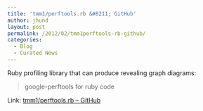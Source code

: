 ```yaml
---
title: 'tmm1/perftools.rb &#8211; GitHub'
author: jhund
layout: post
permalink: /2012/02/tmm1perftools-rb-github/
categories:
  - Blog
  - Curated News
---
```

Ruby profiling library that can produce revealing graph diagrams:

> google-perftools for ruby code

Link: [tmm1/perftools.rb &#8211; GitHub][1]

 [1]: http://bit.ly/y8Cm0B